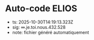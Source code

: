 # Auto-code ELIOS
- ts: 2025-10-30T14:19:13.323Z
- sig: ∞.je.toi.nous.432.528
- note: fichier généré automatiquement